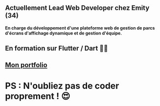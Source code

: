 ## Actuellement Lead Web Developer chez Emity (34)
#### En charge du développement d'une plateforme web de gestion de parcs d'écrans d'affichage dynamique et de gestion d'équipe. 

## En formation sur Flutter / Dart :technologist:

## [Mon portfolio](https://maximechambaud.alwaysdata.net/)

# PS : N'oubliez pas de coder proprement ! :heart_eyes:

